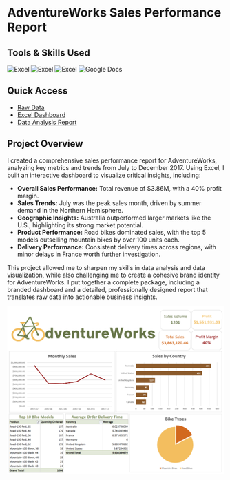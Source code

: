 # AdventureWorks Sales Performance Report

## Tools & Skills Used
![Excel](https://img.shields.io/badge/Excel-DataProcessing-%23217346)
![Excel](https://img.shields.io/badge/Excel-DataAnalysis-%23217346)
![Excel](https://img.shields.io/badge/Excel-Dashboard-%23217346)
![Google Docs](https://img.shields.io/badge/GoogleDocs-BusinessIntelligence-%234285F4)

## Quick Access
- [Raw Data](/adventureworks-sales-data.csv)
- [Excel Dashboard](/adventure-works-sales-dashboard.xlsx)
- [Data Analysis Report](/adventure-works-dashboard.png)

## Project Overview

I created a comprehensive sales performance report for AdventureWorks, analyzing key metrics and trends from July to December 2017. Using Excel, I built an interactive dashboard to visualize critical insights, including:

- **Overall Sales Performance:** Total revenue of $3.86M, with a 40% profit margin.
- **Sales Trends:** July was the peak sales month, driven by summer demand in the Northern Hemisphere.
- **Geographic Insights:** Australia outperformed larger markets like the U.S., highlighting its strong market potential.
- **Product Performance:** Road bikes dominated sales, with the top 5 models outselling mountain bikes by over 100 units each.
- **Delivery Performance:** Consistent delivery times across regions, with minor delays in France worth further investigation.

This project allowed me to sharpen my skills in data analysis and data visualization, while also challenging me to create a cohesive brand identity for AdventureWorks. I put together a complete package, including a branded dashboard and a detailed, professionally designed report that translates raw data into actionable business insights.

![Final Dashboard](/adventure-works-dashboard.png 'Final Dashboard')
